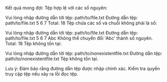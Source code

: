 Kết quả mong đợi:
Tệp hợp lệ với các số nguyên:

Vui lòng nhập đường dẫn tới tệp:
path/to/file.txt
Đường dẫn tệp: path/to/file.txt
5
6
7
Total: 18
Tệp chứa các số và chuỗi không phải là số:

Vui lòng nhập đường dẫn tới tệp:
path/to/file.txt
Đường dẫn tệp: path/to/file.txt
5
6
7
Abc
Không thể chuyển đổi 'Abc' thành số nguyên.
Total: 18
Tệp không tồn tại:

Vui lòng nhập đường dẫn tới tệp:
path/to/nonexistentfile.txt
Đường dẫn tệp: path/to/nonexistentfile.txt
Tệp không tồn tại.

Lưu ý:
Đảm bảo rằng đường dẫn tệp được nhập chính xác.
Kiểm tra quyền truy cập tệp nếu xảy ra lỗi đọc tệp.
